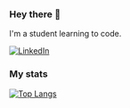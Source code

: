 ### Hey there 👋

I'm a student learning to code.

[![LinkedIn](https://img.shields.io/badge/-Eduardo-0077B5?style=flat-square&logo=linkedin&logoColor=white&link=https://www.linkedin.com/in/eduardo-souza-rodrigues-4853b1256/)](https://www.linkedin.com/in/eduardo-souza-rodrigues-4853b1256/)

### My stats
[![Top Langs](https://github-readme-stats.vercel.app/api/top-langs/?username=eduardo2580&layout=compact&theme=vision-friendly-dark)](https://github.com/anuraghazra/github-readme-stats)